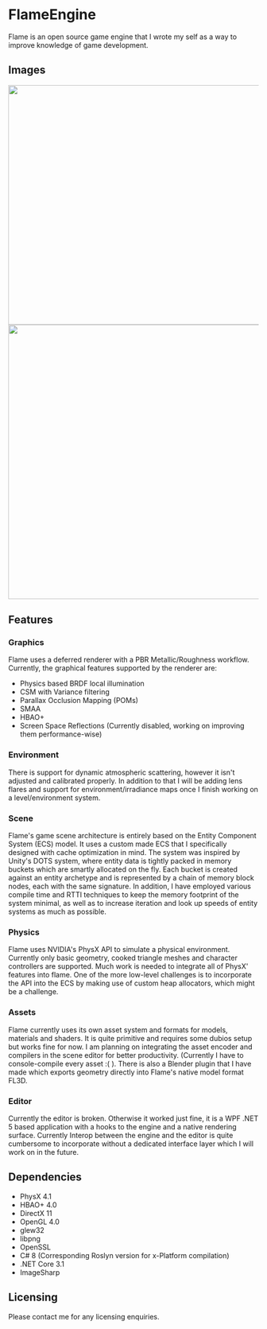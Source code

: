 # FlameEngine
Flame is an open source game engine that I wrote my self as a way to improve knowledge of game development.

## Images

<img src="https://cdn.discordapp.com/attachments/649214971590213653/904501784221995079/Screenshot_3.png" width="900" height="482">
<img src="https://cdn.discordapp.com/attachments/649214971590213653/904501793885679656/Screenshot_2.png" width="900" height="552">

## Features

### Graphics
Flame uses a deferred renderer with a PBR Metallic/Roughness workflow. Currently, the graphical features supported by the renderer are:
  - Physics based BRDF local illumination
  - CSM with Variance filtering
  - Parallax Occlusion Mapping (POMs)
  - SMAA
  - HBAO+
  - Screen Space Reflections (Currently disabled, working on improving them performance-wise)

### Environment

There is support for dynamic atmospheric scattering, however it isn't adjusted and calibrated properly. In addition to that I will be adding lens flares and support for environment/irradiance maps once I finish working on a level/environment system.

### Scene

Flame's game scene architecture is entirely based on the Entity Component System (ECS) model. It uses a custom made ECS that I specifically designed with cache optimization in mind. The system was inspired by Unity's DOTS system, where entity data is tightly packed in memory buckets which are smartly allocated on the fly. Each bucket is created against an entity archetype and is represented by a chain of memory block nodes, each with the same signature. In addition, I have employed various compile time and RTTI techniques to keep the memory footprint of the system minimal, as well as to increase iteration and look up speeds of entity systems as much as possible.  

### Physics

Flame uses NVIDIA's PhysX API to simulate a physical environment. Currently only basic geometry, cooked triangle meshes and character controllers are supported. Much work is needed to integrate all of PhysX' features into flame. One of the more low-level challenges is to incorporate the API into the ECS by making use of custom heap allocators, which might be a challenge.

### Assets

Flame currently uses its own asset system and formats for models, materials and shaders. It is quite primitive and requires some dubios setup but works fine for now. I am planning on integrating the asset encoder and compilers in the scene editor for better productivity. (Currently I have to console-compile every asset :( ). There is also a Blender plugin that I have made which exports geometry directly into Flame's native model format FL3D.

### Editor

Currently the editor is broken. Otherwise it worked just fine, it is a WPF .NET 5 based application with a hooks to the engine and a native rendering surface. Currently Interop between the engine and the editor is quite cumbersome to incorporate without a dedicated interface layer which I will work on in the future.


## Dependencies

  - PhysX 4.1
  - HBAO+  4.0
  - DirectX 11
  - OpenGL 4.0
  - glew32
  - libpng
  - OpenSSL
  - C# 8 (Corresponding Roslyn version for x-Platform compilation)
  - .NET Core 3.1
  - ImageSharp

## Licensing

Please contact me for any licensing enquiries.
